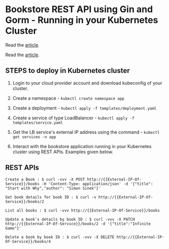 # Bookstore REST API using Gin and Gorm - Running in your Kubernetes Cluster

Read the [article](https://blog.logrocket.com/how-to-build-a-rest-api-with-golang-using-gin-and-gorm/).

Read the [article](https://www.digitalocean.com/community/tutorials/how-to-deploy-resilient-go-app-digitalocean-kubernetes).

## STEPS to deploy in Kubernetes cluster

1. Login to your cloud provider account and download kubeconfig of your cluster.

2. Create a namespace  - `kubectl create namespace app`

3. Create a deployment - `kubectl apply -f templates/deployment.yaml`

4. Create a service of type LoadBalancer - `kubectl apply -f templates/service.yaml`

5. Get the LB service's external IP address using the command - `kubectl get services -n app`

6. Interact with the bookstore application running in your Kubernetes cluster using REST APIs. Examples given below.

## REST APIs

```
Create a Book : $ curl -vvv -X POST http://{{External-IP-Of-Service}}/books -H 'Content-Type: application/json' -d '{"title": "Start with Why","author": "Simon Sinek"}'

Get book details for book ID : $ curl -v http://{{External-IP-Of-Service}}/books/2

List all books : $ curl -vvv http://{{External-IP-Of-Service}}/books

Update a book's details by book ID : $ curl -vvv -X PATCH http://{{External-IP-Of-Service}}/books/2 -d '{"title":"Infinite Game"}'

Delete a book by book ID : $ curl -vvv -X DELETE http://{{External-IP-Of-Service}}/books/4
```



